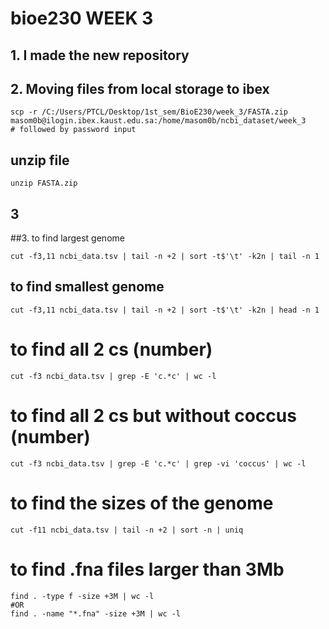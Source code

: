 # bioe230 WEEK 3


## 1. I made the new repository

## 2. Moving files from local storage to ibex

```
scp -r /C:/Users/PTCL/Desktop/1st_sem/BioE230/week_3/FASTA.zip masom0b@ilogin.ibex.kaust.edu.sa:/home/masom0b/ncbi_dataset/week_3       # followed by password input
```
## unzip file
```
unzip FASTA.zip
```
## 3 
##3. to find largest genome 
```
cut -f3,11 ncbi_data.tsv | tail -n +2 | sort -t$'\t' -k2n | tail -n 1
```
## to find smallest genome 
```
cut -f3,11 ncbi_data.tsv | tail -n +2 | sort -t$'\t' -k2n | head -n 1
```
# to find all 2 cs (number)
```
cut -f3 ncbi_data.tsv | grep -E 'c.*c' | wc -l
```
# to find all 2 cs but without coccus (number)
```
cut -f3 ncbi_data.tsv | grep -E 'c.*c' | grep -vi 'coccus' | wc -l
```
# to find the sizes of the genome 
```
cut -f11 ncbi_data.tsv | tail -n +2 | sort -n | uniq
```
# to find .fna files larger than 3Mb
```
find . -type f -size +3M | wc -l 
#OR 
find . -name "*.fna" -size +3M | wc -l
```
